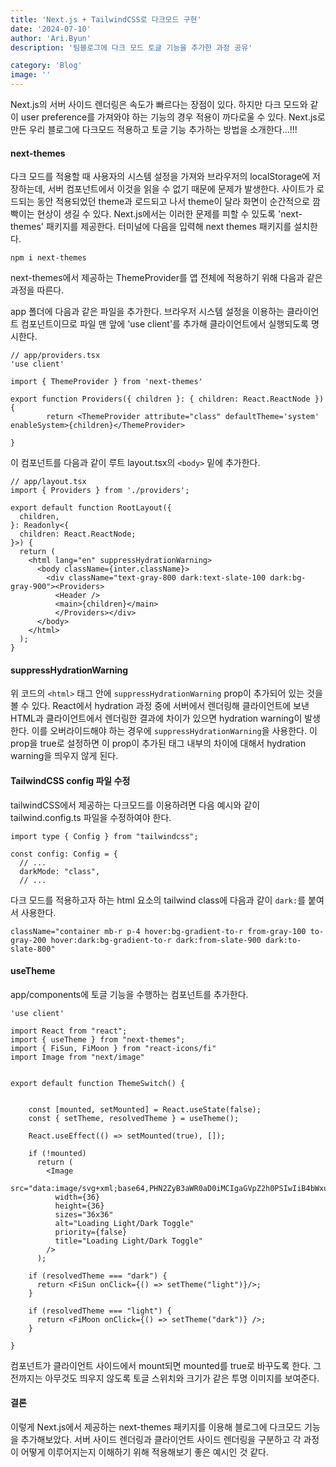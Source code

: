 ```yaml
---
title: 'Next.js + TailwindCSS로 다크모드 구현'
date: '2024-07-10'
author: 'Ari.Byun'
description: '팀블로그에 다크 모드 토글 기능을 추가한 과정 공유'

category: 'Blog'
image: ''
---
```


Next.js의 서버 사이드 렌더링은 속도가 빠르다는 장점이 있다. 하지만 다크 모드와 같이 user preference를 가져와야 하는 기능의 경우 적용이 까다로울 수 있다. Next.js로 만든 우리 블로그에 다크모드 적용하고 토글 기능 추가하는 방법을 소개한다...!!!

#### next-themes

다크 모드를 적용할 때 사용자의 시스템 설정을 가져와 브라우저의 localStorage에 저장하는데, 서버 컴포넌트에서 이것을 읽을 수 없기 때문에 문제가 발생한다. 사이트가 로드되는 동안 적용되었던 theme과 로드되고 나서 theme이 달라 화면이 순간적으로 깜빡이는 현상이 생길 수 있다. Next.js에서는 이러한 문제를 피할 수 있도록 'next-themes' 패키지를 제공한다.
터미널에 다음을 입력해 next themes 패키지를 설치한다.

```
npm i next-themes
```

next-themes에서 제공하는 ThemeProvider를 앱 전체에 적용하기 위해 다음과 같은 과정을 따른다.

app 폴더에 다음과 같은 파일을 추가한다. 브라우저 시스템 설정을 이용하는 클라이언트 컴포넌트이므로 파일 맨 앞에 'use client'를 추가해 클라이언트에서 실행되도록 명시한다.

```
// app/providers.tsx
'use client'

import { ThemeProvider } from 'next-themes'

export function Providers({ children }: { children: React.ReactNode }){
        return <ThemeProvider attribute="class" defaultTheme='system' enableSystem>{children}</ThemeProvider>

}
```

이 컴포넌트를 다음과 같이 루트 layout.tsx의 `<body>` 밑에 추가한다.

```
// app/layout.tsx
import { Providers } from './providers';

export default function RootLayout({
  children,
}: Readonly<{
  children: React.ReactNode;
}>) {
  return (
    <html lang="en" suppressHydrationWarning>
      <body className={inter.className}>
        <div className="text-gray-800 dark:text-slate-100 dark:bg-gray-900"><Providers>
          <Header />
          <main>{children}</main>
          </Providers></div>
      </body>
    </html>
  );
}

```

#### suppressHydrationWarning

위 코드의 `<html>` 태그 안에 `suppressHydrationWarning` prop이 추가되어 있는 것을 볼 수 있다. React에서 hydration 과정 중에 서버에서 렌더링해 클라이언트에 보낸 HTML과 클라이언트에서 렌더링한 결과에 차이가 있으면 hydration warning이 발생한다. 이를 오버라이드해야 하는 경우에 `suppressHydrationWarning`을 사용한다. 이 prop을 true로 설정하면 이 prop이 추가된 태그 내부의 차이에 대해서 hydration warning을 띄우지 않게 된다.

#### TailwindCSS config 파일 수정

tailwindCSS에서 제공하는 다크모드를 이용하려면 다음 예시와 같이 tailwind.config.ts 파일을 수정하여야 한다.

```
import type { Config } from "tailwindcss";

const config: Config = {
  // ...
  darkMode: "class",
  // ...
```

다크 모드를 적용하고자 하는 html 요소의 tailwind class에 다음과 같이 `dark:`를 붙여서 사용한다.

```
className="container mb-r p-4 hover:bg-gradient-to-r from-gray-100 to-gray-200 hover:dark:bg-gradient-to-r dark:from-slate-900 dark:to-slate-800"
```

#### useTheme

app/components에 토글 기능을 수행하는 컴포넌트를 추가한다.

```
'use client'

import React from "react";
import { useTheme } from "next-themes";
import { FiSun, FiMoon } from "react-icons/fi"
import Image from "next/image"


export default function ThemeSwitch() {


    const [mounted, setMounted] = React.useState(false);
    const { setTheme, resolvedTheme } = useTheme();

    React.useEffect(() => setMounted(true), []);

    if (!mounted)
      return (
        <Image
          src="data:image/svg+xml;base64,PHN2ZyB3aWR0aD0iMCIgaGVpZ2h0PSIwIiB4bWxucz0iaHR0cDovL3d3dy53My5vcmcvMjAwMC9zdmciPgogIDxyZWN0IHdpZHRoPSIwIiBoZWlnaHQ9IjAiIGZpbGw9Im5vbmUiIHN0cm9rZT0ibm9uZSIvPgo8L3N2Zz4="
          width={36}
          height={36}
          sizes="36x36"
          alt="Loading Light/Dark Toggle"
          priority={false}
          title="Loading Light/Dark Toggle"
        />
      );

    if (resolvedTheme === "dark") {
      return <FiSun onClick={() => setTheme("light")}/>;
    }

    if (resolvedTheme === "light") {
      return <FiMoon onClick={() => setTheme("dark")} />;
    }

}
```

컴포넌트가 클라이언트 사이드에서 mount되면 mounted를 true로 바꾸도록 한다. 그 전까지는 아무것도 띄우지 않도록 토글 스위치와 크기가 같은 투명 이미지를 보여준다.

#### 결론

이렇게 Next.js에서 제공하는 next-themes 패키지를 이용해 블로그에 다크모드 기능을 추가해보았다. 서버 사이드 렌더링과 클라이언트 사이드 렌더링을 구분하고 각 과정이 어떻게 이루어지는지 이해하기 위해 적용해보기 좋은 예시인 것 같다.
